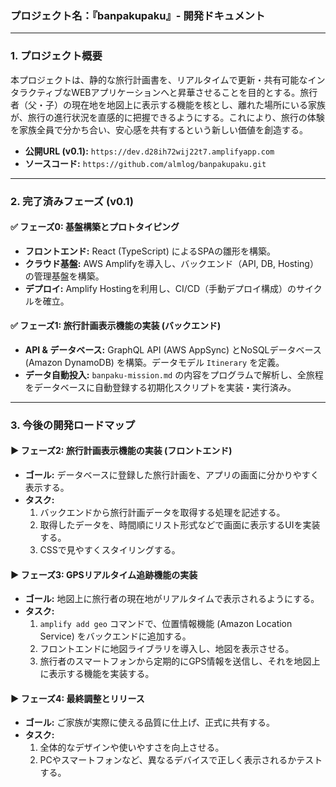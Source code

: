 ### **プロジェクト名：『banpakupaku』- 開発ドキュメント**

---

### **1. プロジェクト概要**

本プロジェクトは、静的な旅行計画書を、リアルタイムで更新・共有可能なインタラクティブなWEBアプリケーションへと昇華させることを目的とする。旅行者（父・子）の現在地を地図上に表示する機能を核とし、離れた場所にいる家族が、旅行の進行状況を直感的に把握できるようにする。これにより、旅行の体験を家族全員で分かち合い、安心感を共有するという新しい価値を創造する。

*   **公開URL (v0.1):** `https://dev.d28ih72wij22t7.amplifyapp.com`
*   **ソースコード:** `https://github.com/almlog/banpakupaku.git`

---

### **2. 完了済みフェーズ (v0.1)**

#### **✅ フェーズ0: 基盤構築とプロトタイピング**
*   **フロントエンド:** React (TypeScript) によるSPAの雛形を構築。
*   **クラウド基盤:** AWS Amplifyを導入し、バックエンド（API, DB, Hosting）の管理基盤を構築。
*   **デプロイ:** Amplify Hostingを利用し、CI/CD（手動デプロイ構成）のサイクルを確立。

#### **✅ フェーズ1: 旅行計画表示機能の実装 (バックエンド)**
*   **API & データベース:** GraphQL API (AWS AppSync) とNoSQLデータベース (Amazon DynamoDB) を構築。データモデル `Itinerary` を定義。
*   **データ自動投入:** `banpaku-mission.md` の内容をプログラムで解析し、全旅程をデータベースに自動登録する初期化スクリプトを実装・実行済み。

---

### **3. 今後の開発ロードマップ**

#### **▶️ フェーズ2: 旅行計画表示機能の実装 (フロントエンド)**
*   **ゴール:** データベースに登録した旅行計画を、アプリの画面に分かりやすく表示する。
*   **タスク:**
    1.  バックエンドから旅行計画データを取得する処理を記述する。
    2.  取得したデータを、時間順にリスト形式などで画面に表示するUIを実装する。
    3.  CSSで見やすくスタイリングする。

#### **▶️ フェーズ3: GPSリアルタイム追跡機能の実装**
*   **ゴール:** 地図上に旅行者の現在地がリアルタイムで表示されるようにする。
*   **タスク:**
    1.  `amplify add geo` コマンドで、位置情報機能 (Amazon Location Service) をバックエンドに追加する。
    2.  フロントエンドに地図ライブラリを導入し、地図を表示させる。
    3.  旅行者のスマートフォンから定期的にGPS情報を送信し、それを地図上に表示する機能を実装する。

#### **▶️ フェーズ4: 最終調整とリリース**
*   **ゴール:** ご家族が実際に使える品質に仕上げ、正式に共有する。
*   **タスク:**
    1.  全体的なデザインや使いやすさを向上させる。
    2.  PCやスマートフォンなど、異なるデバイスで正しく表示されるかテストする。
